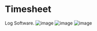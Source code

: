 # Timesheet
Log Software.
![image](https://github.com/user-attachments/assets/45bade2b-3824-4aad-953e-c004e8c82b65)
![image](https://github.com/user-attachments/assets/c8b1bf00-594f-46c7-a066-0e45830eaa5b)
![image](https://github.com/user-attachments/assets/3a5fb5d6-acfa-4d3b-925b-9ecb71f47962)
